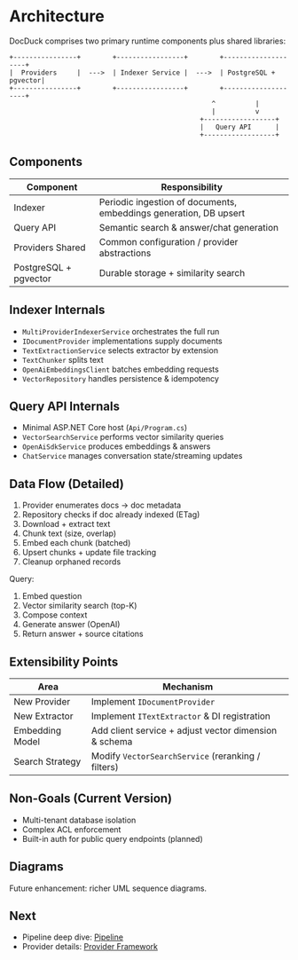 # Architecture

DocDuck comprises two primary runtime components plus shared libraries:

```
+----------------+        +-----------------+        +--------------------+
|  Providers     |  --->  | Indexer Service |  --->  | PostgreSQL + pgvector|
+----------------+        +-----------------+        +--------------------+
                                                   ^          |
                                                   |          v
                                                +------------------+
                                                |   Query API      |
                                                +------------------+
```

## Components
| Component | Responsibility |
|-----------|----------------|
| Indexer | Periodic ingestion of documents, embeddings generation, DB upsert |
| Query API | Semantic search & answer/chat generation |
| Providers Shared | Common configuration / provider abstractions |
| PostgreSQL + pgvector | Durable storage + similarity search |

## Indexer Internals
- `MultiProviderIndexerService` orchestrates the full run
- `IDocumentProvider` implementations supply documents
- `TextExtractionService` selects extractor by extension
- `TextChunker` splits text
- `OpenAiEmbeddingsClient` batches embedding requests
- `VectorRepository` handles persistence & idempotency

## Query API Internals
- Minimal ASP.NET Core host (`Api/Program.cs`)
- `VectorSearchService` performs vector similarity queries
- `OpenAiSdkService` produces embeddings & answers
- `ChatService` manages conversation state/streaming updates

## Data Flow (Detailed)
1. Provider enumerates docs → doc metadata
2. Repository checks if doc already indexed (ETag)
3. Download + extract text
4. Chunk text (size, overlap)
5. Embed each chunk (batched)
6. Upsert chunks + update file tracking
7. Cleanup orphaned records

Query:
1. Embed question
2. Vector similarity search (top-K)
3. Compose context
4. Generate answer (OpenAI)
5. Return answer + source citations

## Extensibility Points
| Area | Mechanism |
|------|-----------|
| New Provider | Implement `IDocumentProvider` |
| New Extractor | Implement `ITextExtractor` & DI registration |
| Embedding Model | Add client service + adjust vector dimension & schema |
| Search Strategy | Modify `VectorSearchService` (reranking / filters) |

## Non-Goals (Current Version)
- Multi-tenant database isolation
- Complex ACL enforcement
- Built-in auth for public query endpoints (planned)

## Diagrams
Future enhancement: richer UML sequence diagrams.

## Next
- Pipeline deep dive: [Pipeline](pipeline.md)
- Provider details: [Provider Framework](provider-framework.md)
